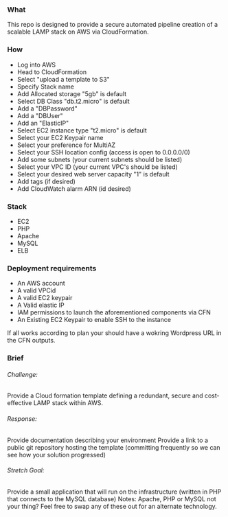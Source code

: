 ### What

This repo is designed to provide a secure automated pipeline creation of a scalable LAMP stack on AWS via CloudFormation.

### How

*   Log into AWS
*   Head to CloudFormation
*   Select "upload a template to S3"
*   Specify Stack name
*   Add Allocated storage "5gb" is default
*   Select DB Class "db.t2.micro" is default
*   Add a "DBPassword"
*   Add a "DBUser"
*   Add an "ElasticIP"
*   Select EC2 instance type "t2.micro" is default
*   Select your EC2 Keypair name
*   Select your preference for MultiAZ
*   Select your SSH location config (access is open to 0.0.0.0/0)
*   Add some subnets (your current subnets should be listed)
*   Select your VPC ID (your current VPC's should be listed)
*   Select your desired web server capacity "1" is default
*   Add tags (if desired)
*   Add CloudWatch alarm ARN (id desired)

### Stack


*   EC2
*   PHP
*   Apache
*   MySQL
*   ELB

### Deployment requirements

*   An AWS account
*   A valid VPCid
*   A valid EC2 keypair
*   A Valid elastic IP
*   IAM permissions to launch the aforementioned components via CFN
*   An Existing EC2 Keypair to enable SSH to the instance


If all works according to plan your should have a wokring Wordpress URL in the CFN outputs.

### Brief
###### Challenge:
Provide a Cloud formation template defining a redundant, secure and cost-effective LAMP stack within AWS.

###### Response:
Provide documentation describing your environment
Provide a link to a public git repository hosting the template (committing frequently so we can see how your solution progressed)

###### Stretch Goal:
Provide a small application that will run on the infrastructure (written in PHP that connects to the MySQL database)
Notes: Apache, PHP or MySQL not your thing? Feel free to swap any of these out for an alternate technology.
